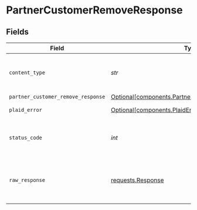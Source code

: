 # PartnerCustomerRemoveResponse


## Fields

| Field                                                                                                      | Type                                                                                                       | Required                                                                                                   | Description                                                                                                |
| ---------------------------------------------------------------------------------------------------------- | ---------------------------------------------------------------------------------------------------------- | ---------------------------------------------------------------------------------------------------------- | ---------------------------------------------------------------------------------------------------------- |
| `content_type`                                                                                             | *str*                                                                                                      | :heavy_check_mark:                                                                                         | HTTP response content type for this operation                                                              |
| `partner_customer_remove_response`                                                                         | [Optional[components.PartnerCustomerRemoveResponse]](../../models/shared/partnercustomerremoveresponse.md) | :heavy_minus_sign:                                                                                         | OK                                                                                                         |
| `plaid_error`                                                                                              | [Optional[components.PlaidError]](../../models/shared/plaiderror.md)                                       | :heavy_minus_sign:                                                                                         | Error response                                                                                             |
| `status_code`                                                                                              | *int*                                                                                                      | :heavy_check_mark:                                                                                         | HTTP response status code for this operation                                                               |
| `raw_response`                                                                                             | [requests.Response](https://requests.readthedocs.io/en/latest/api/#requests.Response)                      | :heavy_minus_sign:                                                                                         | Raw HTTP response; suitable for custom response parsing                                                    |